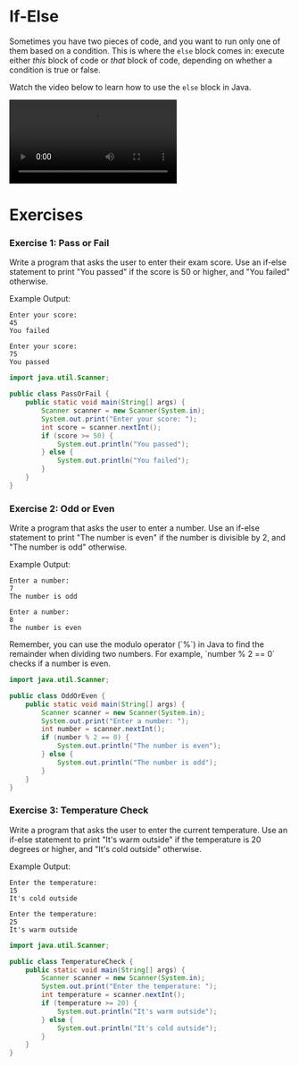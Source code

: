 # If-Else

Sometimes you have two pieces of code, and you want to run only one of them based on a condition. This is where the `else` block comes in: execute either _this_ block of code or _that_ block of code, depending on whether a condition is true or false.

Watch the video below to learn how to use the `else` block in Java.

<video src="https://youtu.be/MFHkY9TNI18"></video>

# Exercises

### Exercise 1: Pass or Fail
Write a program that asks the user to enter their exam score. Use an if-else statement to print "You passed" if the score is 50 or higher, and "You failed" otherwise.

Example Output:
```
Enter your score:
45
You failed
```

```
Enter your score:
75
You passed
```

<hint title="Solution">

```java
import java.util.Scanner;

public class PassOrFail {
    public static void main(String[] args) {
        Scanner scanner = new Scanner(System.in);
        System.out.print("Enter your score: ");
        int score = scanner.nextInt();
        if (score >= 50) {
            System.out.println("You passed");
        } else {
            System.out.println("You failed");
        }
    }
}
```
</hint>

### Exercise 2: Odd or Even
Write a program that asks the user to enter a number. Use an if-else statement to print "The number is even" if the number is divisible by 2, and "The number is odd" otherwise.

Example Output:
```
Enter a number:
7
The number is odd
```

```
Enter a number:
8
The number is even
```

<hint title="Hint 1">
Remember, you can use the modulo operator (`%`) in Java to find the remainder when dividing two numbers. For example, `number % 2 == 0` checks if a number is even.
</hint>

<hint title="Solution">

```java
import java.util.Scanner;

public class OddOrEven {
    public static void main(String[] args) {
        Scanner scanner = new Scanner(System.in);
        System.out.print("Enter a number: ");
        int number = scanner.nextInt();
        if (number % 2 == 0) {
            System.out.println("The number is even");
        } else {
            System.out.println("The number is odd");
        }
    }
}
```
</hint>

### Exercise 3: Temperature Check
Write a program that asks the user to enter the current temperature. Use an if-else statement to print "It's warm outside" if the temperature is 20 degrees or higher, and "It's cold outside" otherwise.

Example Output:
```
Enter the temperature:
15
It's cold outside
```

```
Enter the temperature:
25
It's warm outside
```

<hint title="Solution">

```java
import java.util.Scanner;

public class TemperatureCheck {
    public static void main(String[] args) {
        Scanner scanner = new Scanner(System.in);
        System.out.print("Enter the temperature: ");
        int temperature = scanner.nextInt();
        if (temperature >= 20) {
            System.out.println("It's warm outside");
        } else {
            System.out.println("It's cold outside");
        }
    }
}
```
</hint>
